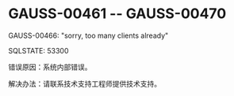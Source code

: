 # GAUSS-00461 -- GAUSS-00470

GAUSS-00466: "sorry, too many clients already"

SQLSTATE: 53300

错误原因：系统内部错误。

解决办法：请联系技术支持工程师提供技术支持。

